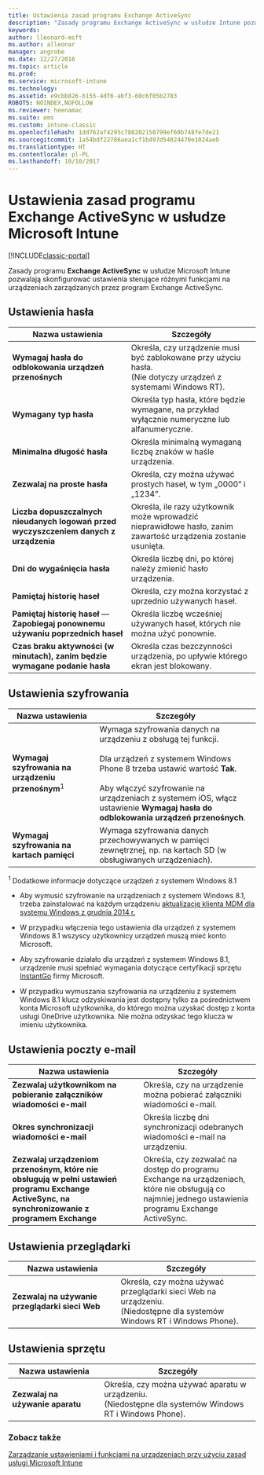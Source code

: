 ```yaml
---
title: Ustawienia zasad programu Exchange ActiveSync
description: "Zasady programu Exchange ActiveSync w usłudze Intune pozwalają skonfigurować ustawienia umożliwiające sterowanie funkcjami na urządzeniach zarządzanych przez program Exchange ActiveSync."
keywords: 
author: lleonard-msft
ms.author: alleonar
manager: angrobe
ms.date: 12/27/2016
ms.topic: article
ms.prod: 
ms.service: microsoft-intune
ms.technology: 
ms.assetid: e9cbb826-b155-4df6-abf3-60c6f05b2783
ROBOTS: NOINDEX,NOFOLLOW
ms.reviewer: heenamac
ms.suite: ems
ms.custom: intune-classic
ms.openlocfilehash: 1dd762af4295c788202150799ef60b748fe7de21
ms.sourcegitcommit: 1a54bdf22786aea1cf1b497d54024470e1024aeb
ms.translationtype: HT
ms.contentlocale: pl-PL
ms.lasthandoff: 10/10/2017
---
```

# <a name="exchange-activesync-policy-settings-in-microsoft-intune"></a>Ustawienia zasad programu Exchange ActiveSync w usłudze Microsoft Intune

[!INCLUDE[classic-portal](../includes/classic-portal.md)]

Zasady programu **Exchange ActiveSync** w usłudze Microsoft Intune pozwalają skonfigurować ustawienia sterujące różnymi funkcjami na urządzeniach zarządzanych przez program Exchange ActiveSync.


## <a name="password-settings"></a>Ustawienia hasła

|Nazwa ustawienia|Szczegóły
|----------------|---|
|**Wymagaj hasła do odblokowania urządzeń przenośnych**|Określa, czy urządzenie musi być zablokowane przy użyciu hasła.<br>(Nie dotyczy urządzeń z systemami Windows RT).|
|**Wymagany typ hasła**|Określa typ hasła, które będzie wymagane, na przykład wyłącznie numeryczne lub alfanumeryczne.|
|**Minimalna długość hasła**|Określa minimalną wymaganą liczbę znaków w haśle urządzenia.|
|**Zezwalaj na proste hasła**|Określa, czy można używać prostych haseł, w tym „0000” i „1234”.|
|**Liczba dopuszczalnych nieudanych logowań przed wyczyszczeniem danych z urządzenia**|Określa, ile razy użytkownik może wprowadzić nieprawidłowe hasło, zanim zawartość urządzenia zostanie usunięta.|
|**Dni do wygaśnięcia hasła**|Określa liczbę dni, po której należy zmienić hasło urządzenia.
|**Pamiętaj historię haseł**|Określa, czy można korzystać z uprzednio używanych haseł.|
|**Pamiętaj historię haseł** — **Zapobiegaj ponownemu używaniu poprzednich haseł**|Określa liczbę wcześniej używanych haseł, których nie można użyć ponownie.|
|**Czas braku aktywności (w minutach), zanim będzie wymagane podanie hasła**|Określa czas bezczynności urządzenia, po upływie którego ekran jest blokowany.

## <a name="encryption-settings"></a>Ustawienia szyfrowania

|Nazwa ustawienia|Szczegóły|
|----------------|---|
|**Wymagaj szyfrowania na urządzeniu przenośnym**<sup>1</sup>|Wymaga szyfrowania danych na urządzeniu z obsługą tej funkcji.<br><br>Dla urządzeń z systemem Windows Phone 8 trzeba ustawić wartość **Tak**.<br /><br />Aby włączyć szyfrowanie na urządzeniach z systemem iOS, włącz ustawienie **Wymagaj hasła do odblokowania urządzeń przenośnych**.|
|**Wymagaj szyfrowania na kartach pamięci**|Wymaga szyfrowania danych przechowywanych w pamięci zewnętrznej, np. na kartach SD (w obsługiwanych urządzeniach).
<sup>1</sup> Dodatkowe informacje dotyczące urządzeń z systemem Windows 8.1

-   Aby wymusić szyfrowanie na urządzeniach z systemem Windows 8.1, trzeba zainstalować na każdym urządzeniu [aktualizację klienta MDM dla systemu Windows z grudnia 2014 r.](https://support.microsoft.com/kb/3013816)

-   W przypadku włączenia tego ustawienia dla urządzeń z systemem Windows 8.1 wszyscy użytkownicy urządzeń muszą mieć konto Microsoft.

-   Aby szyfrowanie działało dla urządzeń z systemem Windows 8.1, urządzenie musi spełniać wymagania dotyczące certyfikacji sprzętu [InstantGo](http://blogs.windows.com/bloggingwindows/2014/06/19/instantgo-a-better-way-to-sleep/) firmy Microsoft.

-   W przypadku wymuszania szyfrowania na urządzeniu z systemem Windows 8.1 klucz odzyskiwania jest dostępny tylko za pośrednictwem konta Microsoft użytkownika, do którego można uzyskać dostęp z konta usługi OneDrive użytkownika. Nie można odzyskać tego klucza w imieniu użytkownika.

## <a name="email-settings"></a>Ustawienia poczty e-mail

|Nazwa ustawienia|Szczegóły
|----------------|---|
|**Zezwalaj użytkownikom na pobieranie załączników wiadomości e-mail**|Określa, czy na urządzenie można pobierać załączniki wiadomości e-mail.|
|**Okres synchronizacji wiadomości e-mail**|Określa liczbę dni synchronizacji odebranych wiadomości e-mail na urządzeniu.
|**Zezwalaj urządzeniom przenośnym, które nie obsługują w pełni ustawień programu Exchange ActiveSync, na synchronizowanie z programem Exchange**|Określa, czy zezwalać na dostęp do programu Exchange na urządzeniach, które nie obsługują co najmniej jednego ustawienia programu Exchange ActiveSync.

## <a name="browser-settings"></a>Ustawienia przeglądarki

|Nazwa ustawienia|Szczegóły
|----------------|---|
|**Zezwalaj na używanie przeglądarki sieci Web**|Określa, czy można używać przeglądarki sieci Web na urządzeniu.<br>(Niedostępne dla systemów Windows RT i Windows Phone).

## <a name="hardware-settings"></a>Ustawienia sprzętu

|Nazwa ustawienia|Szczegóły
|----------------|---|
|**Zezwalaj na używanie aparatu**|Określa, czy można używać aparatu w urządzeniu.<br>(Niedostępne dla systemów Windows RT i Windows Phone).



### <a name="see-also"></a>Zobacz także
[Zarządzanie ustawieniami i funkcjami na urządzeniach przy użyciu zasad usługi Microsoft Intune](manage-settings-and-features-on-your-devices-with-microsoft-intune-policies.md)
